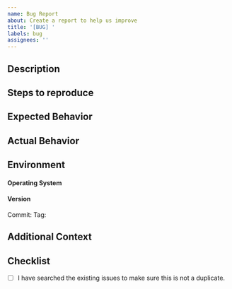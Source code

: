 ```yaml
---
name: Bug Report
about: Create a report to help us improve
title: '[BUG] '
labels: bug
assignees: ''
---
```


## Description

<!-- (REQUIRED - issue will be ignored without this section)
    Given a brief description of the bug. This should be succinct (max 5 sentences) 
-->
## Steps to reproduce
<!-- (REQUIRED - issue will be ignored without this section)
    add bullet pointed steps to reproduce the error
1. foo
2. bar
-->
## Expected Behavior
<!-- (REQUIRED - issue will be ignored without this section) 
    what did you expect to happen. Also highlight if there is a deviation in documented behavior
-->


## Actual Behavior
<!-- (REQUIRED - issue will be ignored without this section)
    What were you hoping to happen
-->

## Environment
<!-- (REQUIRED - issue will be ignored without this section) -->
#### Operating System
<!-- 
Example: macOS Sonoma version 14.6.1
-->
#### Version

Commit: <!-- example: 4ade4  -->
Tag:  <!--example:  v1.21 -->

## Additional Context

<!--Add anything else that would help debugging this issue that is not highlighted above-->

## Checklist

 - [ ] I have searched the existing issues to make sure this is not a duplicate.

